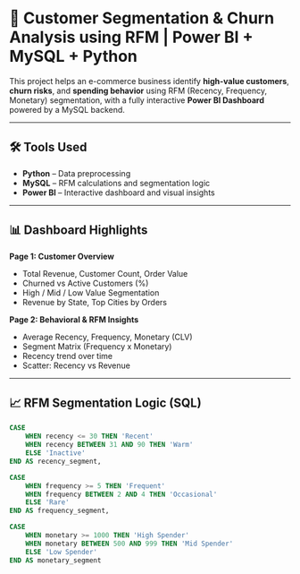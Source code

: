 # 🧠 Customer Segmentation & Churn Analysis using RFM | Power BI + MySQL + Python

This project helps an e-commerce business identify **high-value customers**, **churn risks**, and **spending behavior** using RFM (Recency, Frequency, Monetary) segmentation, with a fully interactive **Power BI Dashboard** powered by a MySQL backend.

---

## 🛠️ Tools Used
- **Python** – Data preprocessing
- **MySQL** – RFM calculations and segmentation logic
- **Power BI** – Interactive dashboard and visual insights

---

## 📊 Dashboard Highlights

**Page 1: Customer Overview**
- Total Revenue, Customer Count, Order Value
- Churned vs Active Customers (%)
- High / Mid / Low Value Segmentation
- Revenue by State, Top Cities by Orders

**Page 2: Behavioral & RFM Insights**
- Average Recency, Frequency, Monetary (CLV)
- Segment Matrix (Frequency x Monetary)
- Recency trend over time
- Scatter: Recency vs Revenue

---

## 📈 RFM Segmentation Logic (SQL)

```sql
CASE
    WHEN recency <= 30 THEN 'Recent'
    WHEN recency BETWEEN 31 AND 90 THEN 'Warm'
    ELSE 'Inactive'
END AS recency_segment,

CASE
    WHEN frequency >= 5 THEN 'Frequent'
    WHEN frequency BETWEEN 2 AND 4 THEN 'Occasional'
    ELSE 'Rare'
END AS frequency_segment,

CASE
    WHEN monetary >= 1000 THEN 'High Spender'
    WHEN monetary BETWEEN 500 AND 999 THEN 'Mid Spender'
    ELSE 'Low Spender'
END AS monetary_segment
